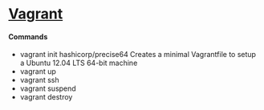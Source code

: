 # [Vagrant](https://www.vagrantup.com/)

#### Commands
* vagrant init hashicorp/precise64
Creates a minimal Vagrantfile to setup a Ubuntu 12.04 LTS 64-bit machine
* vagrant up
* vagrant ssh
* vagrant suspend
* vagrant destroy